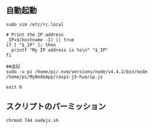 
## 自動起動

```
sudo vim /etc/rc.local
```

```
# Print the IP address
_IP=$(hostname -I) || true
if [ "$_IP" ]; then
  printf "My IP address is %s\n" "$_IP"
fi

##追記
sudo -u pi /home/pi/.nvm/versions/node/v4.4.2/bin/node /home/pi/MyNodeApp/raspi-j5-hue/ip.js

exit 0
```


## スクリプトのパーミッション

```
chrmod 744 nodejs.sh
```